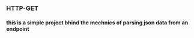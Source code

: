 ### HTTP-GET

#### this is a simple project bhind the mechnics of parsing json data from an endpoint